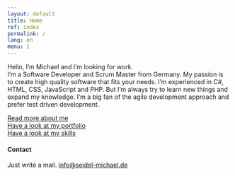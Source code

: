 ```yaml
---
layout: default
title: Home
ref: index
permalink: /
lang: en
menu: 1
---
```


Hello, I’m Michael and I’m looking for work.  
I’m a Software Developer and Scrum Master from Germany. 
My passion is to create high quality software that fits your needs. 
I’m experienced in C#, HTML, CSS, JavaScript and PHP. 
But I’m always try to learn new things and expand my knowledge. 
I’m a big fan of the agile development approach and prefer test driven development.


[Read more about me](/about/)  
[Have a look at my portfolio](/portfolio/)  
[Have a look at my skills](/skills/)

#### Contact
Just write a mail. [info@seidel-michael.de](mailto:info@seidel-michael.de)

